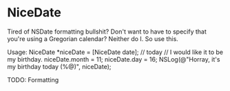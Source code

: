NiceDate
========

Tired of NSDate formatting bullshit?  Don't want to have to specify that you're using a Gregorian calendar?  Neither do I.  So use this.


Usage:
NiceDate *niceDate = [NiceDate date]; // today
// I would like it to be my birthday.
niceDate.month = 11;
niceDate.day = 16;
NSLog(@"Horray, it's my birthday today (%@)", niceDate);

TODO: Formatting
